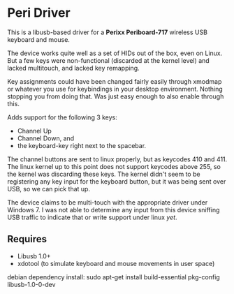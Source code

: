 Peri Driver
===========

This is a libusb-based driver for a **Perixx Periboard-717** wireless USB keyboard and mouse.

The device works quite well as a set of HIDs out of the box, even on Linux. But a few keys were non-functional (discarded at the kernel level) and lacked multitouch, and lacked key remapping.

Key assignments could have been changed fairly easily through xmodmap or whatever you use for keybindings in your desktop environment. Nothing stopping you from doing that. Was just easy enough to also enable through this. 

Adds support for the following 3 keys:

- Channel Up
- Channel Down, and 
- the keyboard-key right next to the spacebar.

The channel buttons are sent to linux properly, but as keycodes 410 and 411. The linux kernel up to this point does not support keycodes above 255, so the kernel was discarding these keys. The kernel didn't seem to be registering any key input for the keyboard button, but it was being sent over USB, so we can pick that up.

The device claims to be multi-touch with the appropriate driver under Windows 7. I was not able to determine any input from this device sniffing USB traffic to indicate that or write support under linux _yet_. 

Requires
--------

- Libusb 1.0+
- xdotool (to simulate keyboard and mouse movements in user space)


debian dependency install:
sudo apt-get install build-essential pkg-config libusb-1.0-0-dev
